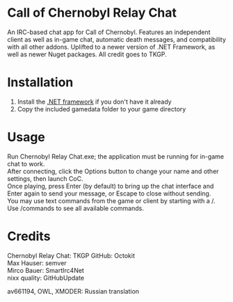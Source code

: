 # Call of Chernobyl Relay Chat
An IRC-based chat app for Call of Chernobyl. Features an independent client as well as in-game chat, automatic death messages, and compatibility with all other addons.
Uplifted to a newer version of .NET Framework, as well as newer Nuget packages.
All credit goes to TKGP.

# Installation
1. Install the [.NET framework](https://www.microsoft.com/net/download/framework) if you don't have it already  
2. Copy the included gamedata folder to your game directory  

# Usage
Run Chernobyl Relay Chat.exe; the application must be running for in-game chat to work.  
After connecting, click the Options button to change your name and other settings, then launch CoC.  
Once playing, press Enter (by default) to bring up the chat interface and Enter again to send your message, or Escape to close without sending.  
You may use text commands from the game or client by starting with a /. Use /commands to see all available commands.  

# Credits
Chernobyl Relay Chat: TKGP
GitHub: Octokit  
Max Hauser: semver  
Mirco Bauer: SmartIrc4Net  
nixx quality: GitHubUpdate  
  
av661194, OWL, XMODER: Russian translation
